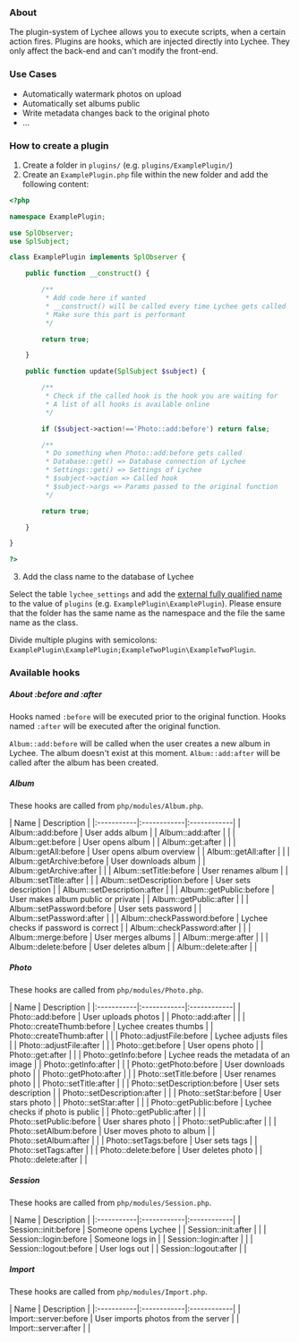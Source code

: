 ### About

The plugin-system of Lychee allows you to execute scripts, when a certain action fires. Plugins are hooks, which are injected directly into Lychee. They only affect the back-end and can't modify the front-end.

### Use Cases

* Automatically watermark photos on upload
* Automatically set albums public
* Write metadata changes back to the original photo
* …

### How to create a plugin

1. Create a folder in `plugins/` (e.g. `plugins/ExamplePlugin/`)
2. Create an `ExamplePlugin.php` file within the new folder and add the following content:

```php
<?php

namespace ExamplePlugin;

use SplObserver;
use SplSubject;

class ExamplePlugin implements SplObserver {

	public function __construct() {

		/**
		 * Add code here if wanted
		 * __construct() will be called every time Lychee gets called
		 * Make sure this part is performant
		 */

		return true;

	}

	public function update(SplSubject $subject) {

		/**
		 * Check if the called hook is the hook you are waiting for
		 * A list of all hooks is available online
		 */

		if ($subject->action!=='Photo::add:before') return false;

		/**
		 * Do something when Photo::add:before gets called
		 * Database::get() => Database connection of Lychee
		 * Settings::get() => Settings of Lychee
		 * $subject->action => Called hook
		 * $subject->args => Params passed to the original function
		 */

		return true;

	}

}

?>
```

3. Add the class name to the database of Lychee

Select the table `lychee_settings` and add the [external fully qualified name](http://php.net/manual/en/language.namespaces.importing.php) to the value of `plugins` (e.g. `ExamplePlugin\ExamplePlugin`). Please ensure that the folder has the same name as the namespace and the file the same name as the class.

Divide multiple plugins with semicolons: `ExamplePlugin\ExamplePlugin;ExampleTwoPlugin\ExampleTwoPlugin`.

### Available hooks

##### About :before and :after
Hooks named `:before` will be executed prior to the original function.
Hooks named `:after` will be executed after the original function.

`Album::add:before` will be called when the user creates a new album in Lychee. The album doesn't exist at this moment.
`Album::add:after` will be called after the album has been created.

##### Album
These hooks are called from `php/modules/Album.php`.

| Name | Description |
|:-----------|:------------|:------------|
| Album::add:before | User adds album |
| Album::add:after |  |
| Album::get:before | User opens album |
| Album::get:after |  |
| Album::getAll:before | User opens album overview |
| Album::getAll:after |  |
| Album::getArchive:before | User downloads album |
| Album::getArchive:after |  |
| Album::setTitle:before | User renames album |
| Album::setTitle:after |  |
| Album::setDescription:before | User sets description |
| Album::setDescription:after |  |
| Album::getPublic:before | User makes album public or private |
| Album::getPublic:after |  |
| Album::setPassword:before | User sets password |
| Album::setPassword:after |  |
| Album::checkPassword:before | Lychee checks if password is correct |
| Album::checkPassword:after |  |
| Album::merge:before | User merges albums |
| Album::merge:after |  |
| Album::delete:before | User deletes album |
| Album::delete:after |  |

##### Photo
These hooks are called from `php/modules/Photo.php`.

| Name | Description |
|:-----------|:------------|:------------|
| Photo::add:before | User uploads photos |
| Photo::add:after |  |
| Photo::createThumb:before | Lychee creates thumbs |
| Photo::createThumb:after |  |
| Photo::adjustFile:before | Lychee adjusts files |
| Photo::adjustFile:after |  |
| Photo::get:before | User opens photo |
| Photo::get:after |  |
| Photo::getInfo:before | Lychee reads the metadata of an image |
| Photo::getInfo:after |  |
| Photo::getPhoto:before | User downloads photo |
| Photo::getPhoto:after |  |
| Photo::setTitle:before | User renames photo |
| Photo::setTitle:after |  |
| Photo::setDescription:before | User sets description |
| Photo::setDescription:after |  |
| Photo::setStar:before | User stars photo |
| Photo::setStar:after |  |
| Photo::getPublic:before | Lychee checks if photo is public |
| Photo::getPublic:after |  |
| Photo::setPublic:before | User shares photo |
| Photo::setPublic:after |  |
| Photo::setAlbum:before | User moves photo to album |
| Photo::setAlbum:after |  |
| Photo::setTags:before | User sets tags |
| Photo::setTags:after |  |
| Photo::delete:before | User deletes photo |
| Photo::delete:after |  |

##### Session
These hooks are called from `php/modules/Session.php`.

| Name | Description |
|:-----------|:------------|:------------|
| Session::init:before | Someone opens Lychee |
| Session::init:after |  |
| Session::login:before | Someone logs in |
| Session::login:after |  |
| Session::logout:before | User logs out |
| Session::logout:after |  |

##### Import
These hooks are called from `php/modules/Import.php`.

| Name | Description |
|:-----------|:------------|:------------|
| Import::server:before | User imports photos from the server |
| Import::server:after |  |